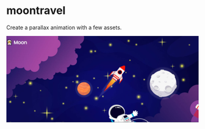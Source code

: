 # moontravel
Create a parallax animation with a few assets.

![Moontravel](https://github.com/dianavile/moontravel/blob/main/moon.jpg)
